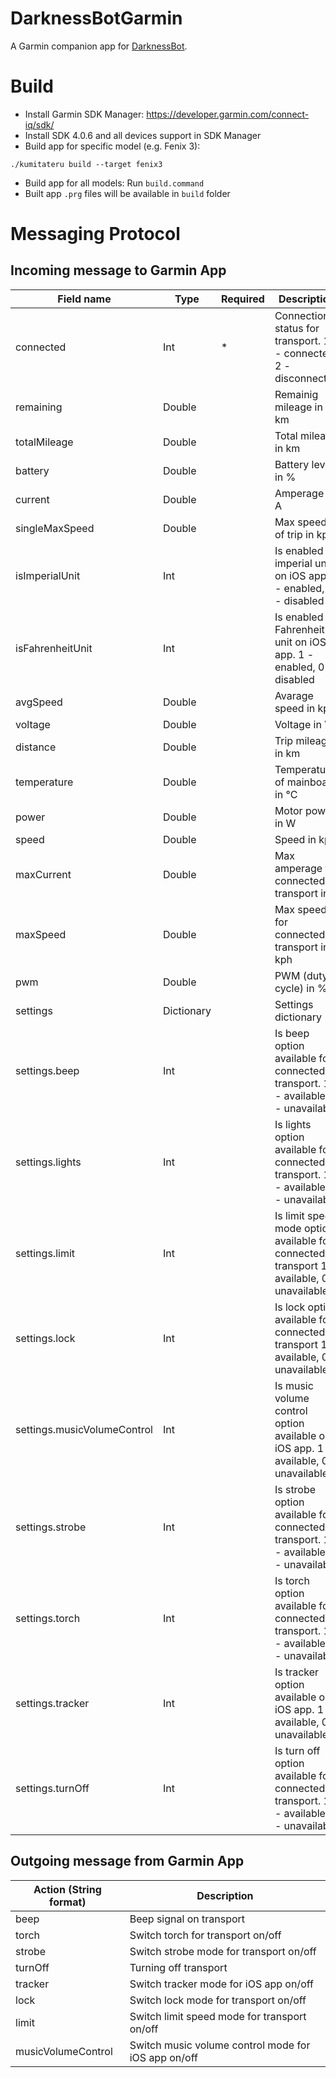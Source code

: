 # DarknessBotGarmin
A Garmin companion app for [DarknessBot](https://apps.apple.com/app/darknessbot/id1108403878).

# Build

- Install Garmin SDK Manager: https://developer.garmin.com/connect-iq/sdk/
- Install SDK 4.0.6 and all devices support in SDK Manager
- Build app for specific model (e.g. Fenix 3):
```shell
./kumitateru build --target fenix3
```
- Build app for all models: Run `build.command`
- Built app `.prg` files will be available in `build` folder

# Messaging Protocol

## Incoming message to Garmin App

| Field name                  | Type       | Required | Description                                                                               |
|-----------------------------|------------|----------|-------------------------------------------------------------------------------------------|
| connected                   | Int        | *        | Connection status for transport.  1 - connected, 2 - disconnected                          |
| remaining                   | Double     |          | Remainig mileage in km                                                                    |
| totalMileage                | Double     |          | Total mileage in km                                                                       |
| battery                     | Double     |          | Battery level in %                                                                        |
| current                     | Double     |          | Amperage in A                                                                             |
| singleMaxSpeed              | Double     |          | Max speed of trip in kph                                                                  |
| isImperialUnit              | Int        |          | Is enabled imperial unit on iOS app.  1 - enabled, 0 - disabled                            |
| isFahrenheitUnit            | Int        |          | Is enabled Fahrenheit unit on iOS app.  1 - enabled, 0 - disabled                          |
| avgSpeed                    | Double     |          | Avarage speed in kph                                                                      |
| voltage                     | Double     |          | Voltage in V                                                                              |
| distance                    | Double     |          | Trip mileage in km                                                                        |
| temperature                 | Double     |          | Temperature of mainboard in °C                                                            |
| power                       | Double     |          | Motor power in W                                                                          |
| speed                       | Double     |          | Speed in kph                                                                              |
| maxCurrent                  | Double     |          | Max amperage for connected transport in A                                                 |
| maxSpeed                    | Double     |          | Max speed for connected transport in kph                                                  |
| pwm                         | Double     |          | PWM (duty cycle) in %                                                                     |
| settings                    | Dictionary |          | Settings dictionary                                                                       |
| settings.beep               | Int        |          | Is beep option available for connected transport.  1 - available, 0 - unavailable           |
| settings.lights             | Int        |          | Is lights option available for connected transport. 1 - available, 0 - unavailable          |
| settings.limit              | Int        |          | Is limit speed mode option available for connected transport 1 - available, 0 - unavailable |
| settings.lock               | Int        |          | Is lock option available for connected transport 1 - available, 0 - unavailable             |
| settings.musicVolumeControl | Int        |          | Is music volume control option available on iOS app. 1 - available, 0 - unavailable         |
| settings.strobe             | Int        |          | Is strobe option available for connected transport. 1 - available, 0 - unavailable          |
| settings.torch              | Int        |          | Is torch option available for connected transport. 1 - available, 0 - unavailable           |
| settings.tracker            | Int        |          | Is tracker option available on iOS app. 1 - available, 0 - unavailable                      |
| settings.turnOff            | Int        |          | Is turn off option available for connected transport. 1 - available, 0 - unavailable        |

## Outgoing message from Garmin App

| Action (String format) | Description                                         |
|------------------------|-----------------------------------------------------|
| beep                   | Beep signal on transport                            |
| torch                  | Switch torch for transport on/off                   |
| strobe                 | Switch strobe mode for transport on/off             |
| turnOff                | Turning off transport                               |
| tracker                | Switch tracker mode for iOS app on/off              |
| lock                   | Switch lock mode for transport on/off               |
| limit                  | Switch limit speed mode for transport on/off        |
| musicVolumeControl     | Switch music volume control mode for iOS app on/off |
